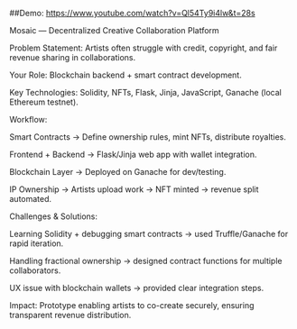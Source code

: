##Demo: https://www.youtube.com/watch?v=Ql54Ty9i4lw&t=28s

Mosaic — Decentralized Creative Collaboration Platform

Problem Statement: Artists often struggle with credit, copyright, and fair revenue sharing in collaborations.

Your Role: Blockchain backend + smart contract development.

Key Technologies: Solidity, NFTs, Flask, Jinja, JavaScript, Ganache (local Ethereum testnet).

Workflow:

Smart Contracts → Define ownership rules, mint NFTs, distribute royalties.

Frontend + Backend → Flask/Jinja web app with wallet integration.

Blockchain Layer → Deployed on Ganache for dev/testing.

IP Ownership → Artists upload work → NFT minted → revenue split automated.

Challenges & Solutions:

Learning Solidity + debugging smart contracts → used Truffle/Ganache for rapid iteration.

Handling fractional ownership → designed contract functions for multiple collaborators.

UX issue with blockchain wallets → provided clear integration steps.

Impact: Prototype enabling artists to co-create securely, ensuring transparent revenue distribution.
